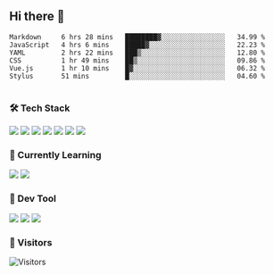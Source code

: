 ## Hi there 👋

<table>
<!--START_SECTION:waka-->

```text
Markdown     6 hrs 28 mins   ████████▓░░░░░░░░░░░░░░░░   34.99 %
JavaScript   4 hrs 6 mins    █████▓░░░░░░░░░░░░░░░░░░░   22.23 %
YAML         2 hrs 22 mins   ███▒░░░░░░░░░░░░░░░░░░░░░   12.80 %
CSS          1 hr 49 mins    ██▒░░░░░░░░░░░░░░░░░░░░░░   09.86 %
Vue.js       1 hr 10 mins    █▓░░░░░░░░░░░░░░░░░░░░░░░   06.32 %
Stylus       51 mins         █░░░░░░░░░░░░░░░░░░░░░░░░   04.60 %
```

<!--END_SECTION:waka-->
</table>

### 🛠 Tech Stack

![](https://img.shields.io/badge/HTML5-black?style=flat&logo=html5)
![](https://img.shields.io/badge/CSS3-black?style=flat&logo=css3)
![](https://img.shields.io/badge/Javascript-black?style=flat&logo=javascript)
![](https://img.shields.io/badge/Vue-black?style=flat&logo=vuedotjs)
![](https://img.shields.io/badge/node.js-black?style=flat&logo=nodedotjs)
![](https://img.shields.io/badge/MangoDB-black?style=flat&logo=mongodb)
![](https://img.shields.io/badge/MySQL-black?style=flat&logo=mysql)

### 📖 Currently Learning

![](https://img.shields.io/badge/TypeScript-black?style=flat&logo=typescript)
![](https://img.shields.io/badge/React-black?style=flat&logo=react)

### 📏 Dev Tool

<!-- <img src="https://media.giphy.com/media/SWoSkN6DxTszqIKEqv/giphy.gif" align="right" height="275" /> -->
![](https://img.shields.io/badge/Editor-VSCode-blue?style=flat-square&logo=visual-studio-code&logoColor=blue)
![](https://img.shields.io/badge/IDE-WebStorm-orange?style=flat-square&logo=webstorm&logoColor=white)
![](https://img.shields.io/badge/API-Postman-blue?style=flat-square&logo=postman&logoColor=orange)

### 🔆 Visitors
![Visitors](https://count.getloli.com/get/@imxxxx?theme=rule34)
